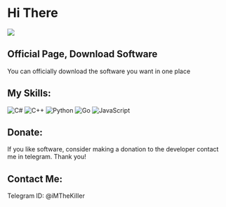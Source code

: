 # **Hi There**

<img align="Center" src = "https://github.com/MesbahMX/MesbahMX/assets/149060070/40121369-81bb-4e0b-a094-4a7f7478199d">

<h2 align="Left" >Official Page, Download Software</h2>
<p align="Left">You can officially download the software you want in one place</p>

<h2 align="Left">My Skills:</h2>

![C#](https://img.shields.io/badge/c%23-%23239120.svg?style=for-the-badge&logo=c-sharp&logoColor=white) ![C++](https://img.shields.io/badge/c++-%2300599C.svg?style=for-the-badge&logo=c%2B%2B&logoColor=white) ![Python](https://img.shields.io/badge/python-3670A0?style=for-the-badge&logo=python&logoColor=ffdd54) ![Go](https://img.shields.io/badge/go-%2300ADD8.svg?style=for-the-badge&logo=go&logoColor=white) ![JavaScript](https://img.shields.io/badge/javascript-%23323330.svg?style=for-the-badge&logo=javascript&logoColor=%23F7DF1E)

<h2 align="Left">Donate:</h2>
<p a;ign="Left">If you like software, consider making a donation to the developer contact me in telegram. Thank you!</p>

<h2  align="Left">Contact Me:</h2>
<p a;ign="Left">Telegram ID: @iMTheKiIIer</p>
